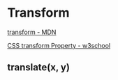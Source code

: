 # Transform

[transform - MDN](https://developer.mozilla.org/es/docs/Web/CSS/transform)

[CSS transform Property - w3school](https://www.w3schools.com/cssref/css3_pr_transform.asp)

## translate(x, y)